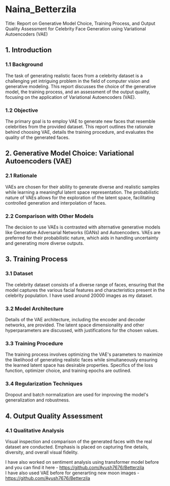 # Naina_Betterzila

Title: Report on Generative Model Choice, Training Process, and Output Quality Assessment for Celebrity Face Generation using Variational Autoencoders (VAE)

## 1. Introduction

### 1.1 Background
The task of generating realistic faces from a celebrity dataset is a challenging yet intriguing problem in the field of computer vision and generative modeling. This report discusses the choice of the generative model, the training process, and an assessment of the output quality, focusing on the application of Variational Autoencoders (VAE).

### 1.2 Objective
The primary goal is to employ VAE to generate new faces that resemble celebrities from the provided dataset. This report outlines the rationale behind choosing VAE, details the training procedure, and evaluates the quality of the generated faces.

## 2. Generative Model Choice: Variational Autoencoders (VAE)

### 2.1 Rationale
VAEs are chosen for their ability to generate diverse and realistic samples while learning a meaningful latent space representation. The probabilistic nature of VAEs allows for the exploration of the latent space, facilitating controlled generation and interpolation of faces.

### 2.2 Comparison with Other Models
The decision to use VAEs is contrasted with alternative generative models like Generative Adversarial Networks (GANs) and Autoencoders. VAEs are preferred for their probabilistic nature, which aids in handling uncertainty and generating more diverse outputs.

## 3. Training Process

### 3.1 Dataset
The celebrity dataset consists of a diverse range of faces, ensuring that the model captures the various facial features and characteristics present in the celebrity population. I have used around 20000 images as my dataset.

### 3.2 Model Architecture
Details of the VAE architecture, including the encoder and decoder networks, are provided. The latent space dimensionality and other hyperparameters are discussed, with justifications for the chosen values.

### 3.3 Training Procedure
The training process involves optimizing the VAE's parameters to maximize the likelihood of generating realistic faces while simultaneously ensuring the learned latent space has desirable properties. Specifics of the loss function, optimizer choice, and training epochs are outlined.

### 3.4 Regularization Techniques
Dropout and batch normalization are used for improving the model's generalization and robustness.

## 4. Output Quality Assessment

### 4.1 Qualitative Analysis
Visual inspection and comparison of the generated faces with the real dataset are conducted. Emphasis is placed on capturing fine details, diversity, and overall visual fidelity.


I have also worked on sentiment analysis using transformer model before and you can find it here - https://github.com/Ayush7676/Betterzila <br>
I have also used VAE before for generarting new moon images - https://github.com/Ayush7676/Betterzila
